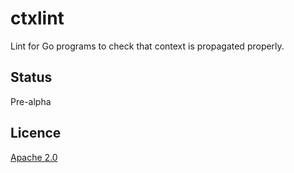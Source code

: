 # ctxlint

Lint for Go programs to check that context is propagated properly.

## Status

Pre-alpha

## Licence

[Apache 2.0](https://www.apache.org/licenses/LICENSE-2.0)

